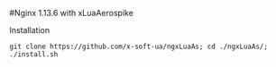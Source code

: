#Nginx 1.13.6 with xLuaAerospike

Installation
```
git clone https://github.com/x-soft-ua/ngxLuaAs; cd ./ngxLuaAs/; ./install.sh
```